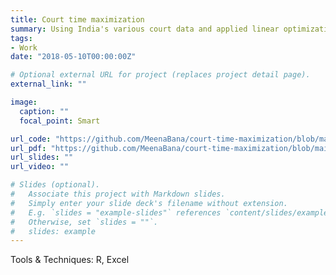 ```yaml
---
title: Court time maximization
summary: Using India's various court data and applied linear optimization to find maximum time to reduce the decency of the cases. 
tags:
- Work
date: "2018-05-10T00:00:00Z"

# Optional external URL for project (replaces project detail page).
external_link: ""

image:
  caption: ""
  focal_point: Smart

url_code: "https://github.com/MeenaBana/court-time-maximization/blob/main/optimization%20code%20all%20judges.R"
url_pdf: "https://github.com/MeenaBana/court-time-maximization/blob/main/Maximizing%20Court%20Time%20Utilization.pdf"
url_slides: ""
url_video: ""

# Slides (optional).
#   Associate this project with Markdown slides.
#   Simply enter your slide deck's filename without extension.
#   E.g. `slides = "example-slides"` references `content/slides/example-slides.md`.
#   Otherwise, set `slides = ""`.
#   slides: example
---
```

Tools & Techniques: R, Excel
